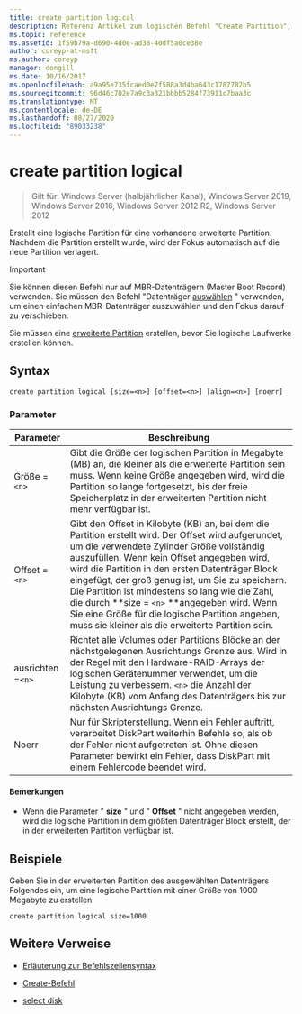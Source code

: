 ```yaml
---
title: create partition logical
description: Referenz Artikel zum logischen Befehl "Create Partition", der eine logische Partition in einer vorhandenen erweiterten Partition erstellt.
ms.topic: reference
ms.assetid: 1f59b79a-d690-4d0e-ad38-40df5a0ce38e
author: coreyp-at-msft
ms.author: coreyp
manager: dongill
ms.date: 10/16/2017
ms.openlocfilehash: a9a95e735fcaed0e7f588a3d4ba643c1787782b5
ms.sourcegitcommit: 96d46c702e7a9c3a321bbbb5284f73911c7baa3c
ms.translationtype: MT
ms.contentlocale: de-DE
ms.lasthandoff: 08/27/2020
ms.locfileid: "89033238"
---
```

# <a name="create-partition-logical"></a>create partition logical

> Gilt für: Windows Server (halbjährlicher Kanal), Windows Server 2019, Windows Server 2016, Windows Server 2012 R2, Windows Server 2012

Erstellt eine logische Partition für eine vorhandene erweiterte Partition. Nachdem die Partition erstellt wurde, wird der Fokus automatisch auf die neue Partition verlagert.

>[!IMPORTANT]
> Sie können diesen Befehl nur auf MBR-Datenträgern (Master Boot Record) verwenden. Sie müssen den Befehl "Datenträger [auswählen](select-disk.md) " verwenden, um einen einfachen MBR-Datenträger auszuwählen und den Fokus darauf zu verschieben.
>
> Sie müssen eine [erweiterte Partition](create-partition-extended.md) erstellen, bevor Sie logische Laufwerke erstellen können.

## <a name="syntax"></a>Syntax

```
create partition logical [size=<n>] [offset=<n>] [align=<n>] [noerr]
```

### <a name="parameters"></a>Parameter

| Parameter | Beschreibung |
| --------- | ----------- |
| Größe =`<n>` | Gibt die Größe der logischen Partition in Megabyte (MB) an, die kleiner als die erweiterte Partition sein muss. Wenn keine Größe angegeben wird, wird die Partition so lange fortgesetzt, bis der freie Speicherplatz in der erweiterten Partition nicht mehr verfügbar ist. |
| Offset =`<n>` | Gibt den Offset in Kilobyte (KB) an, bei dem die Partition erstellt wird. Der Offset wird aufgerundet, um die verwendete Zylinder Größe vollständig auszufüllen. Wenn kein Offset angegeben wird, wird die Partition in den ersten Datenträger Block eingefügt, der groß genug ist, um Sie zu speichern. Die Partition ist mindestens so lang wie die Zahl, die durch **size = `<n>` **angegeben wird. Wenn Sie eine Größe für die logische Partition angeben, muss sie kleiner als die erweiterte Partition sein. |
| ausrichten =`<n>` | Richtet alle Volumes oder Partitions Blöcke an der nächstgelegenen Ausrichtungs Grenze aus. Wird in der Regel mit den Hardware-RAID-Arrays der logischen Gerätenummer verwendet, um die Leistung zu verbessern. `<n>` die Anzahl der Kilobyte (KB) vom Anfang des Datenträgers bis zur nächsten Ausrichtungs Grenze. |
| Noerr | Nur für Skripterstellung. Wenn ein Fehler auftritt, verarbeitet DiskPart weiterhin Befehle so, als ob der Fehler nicht aufgetreten ist. Ohne diesen Parameter bewirkt ein Fehler, dass DiskPart mit einem Fehlercode beendet wird. |

#### <a name="remarks"></a>Bemerkungen

- Wenn die Parameter " **size** " und " **Offset** " nicht angegeben werden, wird die logische Partition in dem größten Datenträger Block erstellt, der in der erweiterten Partition verfügbar ist.

## <a name="examples"></a>Beispiele

Geben Sie in der erweiterten Partition des ausgewählten Datenträgers Folgendes ein, um eine logische Partition mit einer Größe von 1000 Megabyte zu erstellen:

```
create partition logical size=1000
```

## <a name="additional-references"></a>Weitere Verweise

- [Erläuterung zur Befehlszeilensyntax](command-line-syntax-key.md)

- [Create-Befehl](create.md)

- [select disk](select-disk.md)
